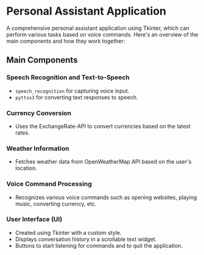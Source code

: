 # Personal Assistant Application

A comprehensive personal assistant application using Tkinter, which can perform various tasks based on voice commands. Here's an overview of the main components and how they work together:

## Main Components

### Speech Recognition and Text-to-Speech

- `speech_recognition` for capturing voice input.
- `pyttsx3` for converting text responses to speech.

### Currency Conversion

- Uses the ExchangeRate-API to convert currencies based on the latest rates.

### Weather Information

- Fetches weather data from OpenWeatherMap API based on the user's location.

### Voice Command Processing

- Recognizes various voice commands such as opening websites, playing music, converting currency, etc.

### User Interface (UI)

- Created using Tkinter with a custom style.
- Displays conversation history in a scrollable text widget.
- Buttons to start listening for commands and to quit the application.
